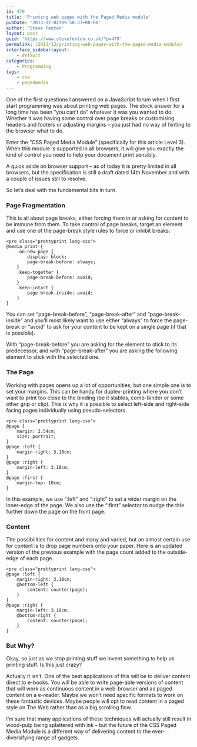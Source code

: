 ```yaml
---
id: 479
title: 'Printing web pages with the Paged Media module'
pubDate: '2013-12-02T09:58:37+00:00'
author: 'Steve Fenton'
layout: post
guid: 'https://www.stevefenton.co.uk/?p=479'
permalink: /2013/12/printing-web-pages-with-the-paged-media-module/
interface_sidebarlayout:
    - default
categories:
    - Programming
tags:
    - css
    - pagedmedia
---
```


One of the first questions I answered on a JavaScript forum when I first start programming was about printing web pages. The stock answer for a long time has been “you can’t do” whatever it was you wanted to do. Whether it was having some control over page breaks or customising headers and footers or adjusting margins – you just had no way of hinting to the browser what to do.

Enter the “CSS Paged Media Module” (specifically for this article Level 3). When this module is supported in all browsers, it will give you exactly the kind of control you need to help your document print sensibly.

A quick aside on browser support – as of today it is pretty limited in all browsers, but the specification is still a draft dated 14th November and with a couple of issues still to resolve.

So let’s deal with the fundamental bits in turn.

### Page Fragmentation

This is all about page breaks, either forcing them in or asking for content to be immune from them. To take control of page breaks, target an element and use one of the page-break style rules to force or inhibit breaks:

```
<pre class="prettyprint lang-css">
@media print {
    .on-new-page {
        display: block;
        page-break-before: always;
    }
    .keep-together {
        page-break-before: avoid;
    }
    .keep-intact {
        page-break-inside: avoid;
    }
}
```

You can set “page-break-before”, “page-break-after” and “page-break-inside” and you’ll most likely want to use either “always” to force the page-break or “avoid” to ask for your content to be kept on a single page (if that is possible).

With “page-break-before” you are asking for the element to stick to its predecessor, and with “page-break-after” you are asking the following element to stick with the selected one.

### The Page

Working with pages opens up a lot of opportunities, but one simple one is to set your margins. This can be handy for duplex-printing where you don’t want to print too close to the binding (be it stables, comb-binder or some other grip or clip). This is why it is possible to select left-side and right-side facing pages individually using pseudo-selectors.

```
<pre class="prettyprint lang-css">
@page {
    margin: 2.54cm;
    size: portrait;
}
@page :left {
    margin-right: 3.18cm;
}
@page :right {
    margin-left: 3.18cm;
}
@page :first {
    margin-top: 10cm;
}
```

In this example, we use “:left” and “:right” to set a wider margin on the inner-edge of the page. We also use the “:first” selector to nudge the title further down the page on the front page.

### Content

The possibilities for content and many and varied, but an almost certain use for content is to drop page numbers onto your paper. Here is an updated version of the previous example with the page count added to the outside-edge of each page.

```
<pre class="prettyprint lang-css">
@page :left {
    margin-right: 3.18cm;
    @bottom-left {
        content: counter(page);
    }
}
@page :right {
    margin-left: 3.18cm;
    @bottom-right {
        content: counter(page);
    }
}
```

### But Why?

Okay, so just as we stop printing stuff we invent something to help us printing stuff. Is this just crazy?

Actually it isn’t. One of the best applications of this will be to deliver content direct to e-books. You will be able to write page-able versions of content that will work as continuous content in a web-browser and as paged content on a e-reader. Maybe we won’t need specific formats to work on these fantastic devices. Maybe people will opt to read content in a paged style on The Web rather than as a big scrolling flow.

I’m sure that many applications of these techniques will actually still result in wood-pulp being splattered with ink – but the future of the CSS Paged Media Module is a different way of delivering content to the ever-diversifying range of gadgets.